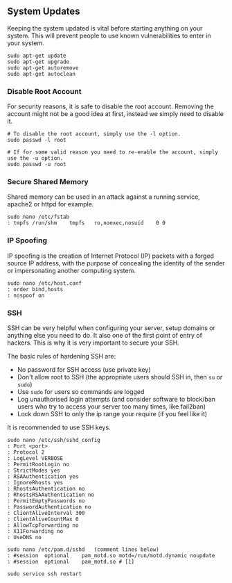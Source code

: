
## System Updates

Keeping the system updated is vital before starting anything on your system. This will prevent people to use known vulnerabilities to enter in your system.

    sudo apt-get update
    sudo apt-get upgrade
    sudo apt-get autoremove
    sudo apt-get autoclean


### Disable Root Account

For security reasons, it is safe to disable the root account. Removing the account might not be a good idea at first, instead we simply need to disable it.

    # To disable the root account, simply use the -l option.
    sudo passwd -l root
    
    # If for some valid reason you need to re-enable the account, simply use the -u option.
    sudo passwd -u root
    

### Secure Shared Memory

Shared memory can be used in an attack against a running service, apache2 or httpd for example. 

    sudo nano /etc/fstab
    : tmpfs	/run/shm	tmpfs	ro,noexec,nosuid	0 0


### IP Spoofing

IP spoofing is the creation of Internet Protocol (IP) packets with a forged source IP address, with the purpose of concealing the identity of the sender or impersonating another computing system.

    sudo nano /etc/host.conf
    : order bind,hosts
    : nospoof on

### SSH

SSH can be very helpful when configuring your server, setup domains or anything else you need to do. It also one of the first point of entry of hackers. This is why it is very important to secure your SSH.

The basic rules of hardening SSH are:
- No password for SSH access (use private key)
- Don't allow root to SSH (the appropriate users should SSH in, then `su` or `sudo`)
- Use `sudo` for users so commands are logged
- Log unauthorised login attempts (and consider software to block/ban users who try to access your server too many times, like fail2ban)
- Lock down SSH to only the ip range your require (if you feel like it)

It is recommended to use SSH keys.

    sudo nano /etc/ssh/sshd_config
    : Port <port>
    : Protocol 2
    : LogLevel VERBOSE
    : PermitRootLogin no
    : StrictModes yes
    : RSAAuthentication yes
    : IgnoreRhosts yes
    : RhostsAuthentication no
    : RhostsRSAAuthentication no
    : PermitEmptyPasswords no
    : PasswordAuthentication no
    : ClientAliveInterval 300
    : ClientAliveCountMax 0
    : AllowTcpForwarding no
    : X11Forwarding no
    : UseDNS no
    
    sudo nano /etc/pam.d/sshd	(comment lines below)
    : #session	optional	pam_motd.so motd=/run/motd.dynamic noupdate
    : #session	optional	pam_motd.so # [1]
    
    sudo service ssh restart